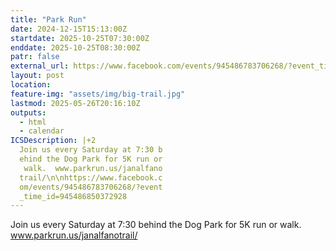 ```yaml
---
title: "Park Run"
date: 2024-12-15T15:13:00Z
startdate: 2025-10-25T07:30:00Z
enddate: 2025-10-25T08:30:00Z
patr: false
external_url: https://www.facebook.com/events/945486783706268/?event_time_id=945486850372928
layout: post
location: 
feature-img: "assets/img/big-trail.jpg"
lastmod: 2025-05-26T20:16:10Z
outputs:
  - html
  - calendar
ICSDescription: |+2
  Join us every Saturday at 7:30 b  ehind the Dog Park for 5K run or   walk.  www.parkrun.us/janalfano  trail/\n\nhttps://www.facebook.c  om/events/945486783706268/?event  _time_id=945486850372928
---
```


Join us every Saturday at 7&#58;30 behind the Dog Park for 5K run or walk.  www.parkrun.us/janalfanotrail/<br>
  <br>
  
